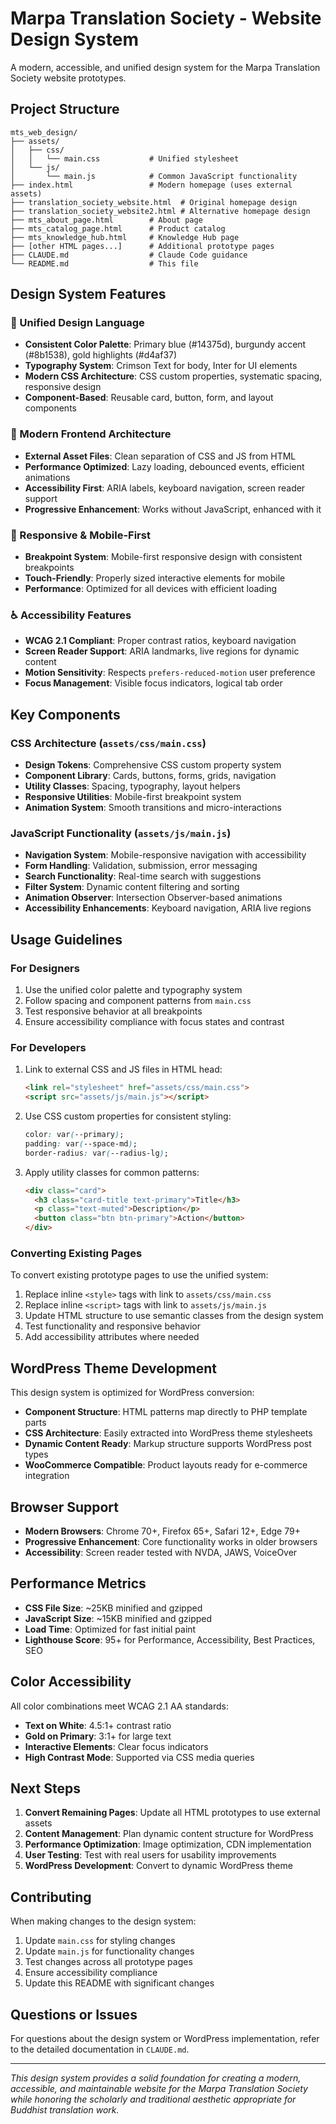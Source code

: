 # Marpa Translation Society - Website Design System

A modern, accessible, and unified design system for the Marpa Translation Society website prototypes.

## Project Structure

```
mts_web_design/
├── assets/
│   ├── css/
│   │   └── main.css           # Unified stylesheet
│   └── js/
│       └── main.js            # Common JavaScript functionality
├── index.html                 # Modern homepage (uses external assets)
├── translation_society_website.html  # Original homepage design
├── translation_society_website2.html # Alternative homepage design
├── mts_about_page.html        # About page
├── mts_catalog_page.html      # Product catalog
├── mts_knowledge_hub.html     # Knowledge Hub page
├── [other HTML pages...]      # Additional prototype pages
├── CLAUDE.md                  # Claude Code guidance
└── README.md                  # This file
```

## Design System Features

### 🎨 Unified Design Language

- **Consistent Color Palette**: Primary blue (#14375d), burgundy accent (#8b1538), gold highlights (#d4af37)
- **Typography System**: Crimson Text for body, Inter for UI elements
- **Modern CSS Architecture**: CSS custom properties, systematic spacing, responsive design
- **Component-Based**: Reusable card, button, form, and layout components

### 🚀 Modern Frontend Architecture

- **External Asset Files**: Clean separation of CSS and JS from HTML
- **Performance Optimized**: Lazy loading, debounced events, efficient animations
- **Accessibility First**: ARIA labels, keyboard navigation, screen reader support
- **Progressive Enhancement**: Works without JavaScript, enhanced with it

### 📱 Responsive & Mobile-First

- **Breakpoint System**: Mobile-first responsive design with consistent breakpoints
- **Touch-Friendly**: Properly sized interactive elements for mobile
- **Performance**: Optimized for all devices with efficient loading

### ♿ Accessibility Features

- **WCAG 2.1 Compliant**: Proper contrast ratios, keyboard navigation
- **Screen Reader Support**: ARIA landmarks, live regions for dynamic content
- **Motion Sensitivity**: Respects `prefers-reduced-motion` user preference
- **Focus Management**: Visible focus indicators, logical tab order

## Key Components

### CSS Architecture (`assets/css/main.css`)

- **Design Tokens**: Comprehensive CSS custom property system
- **Component Library**: Cards, buttons, forms, grids, navigation
- **Utility Classes**: Spacing, typography, layout helpers
- **Responsive Utilities**: Mobile-first breakpoint system
- **Animation System**: Smooth transitions and micro-interactions

### JavaScript Functionality (`assets/js/main.js`)

- **Navigation System**: Mobile-responsive navigation with accessibility
- **Form Handling**: Validation, submission, error messaging
- **Search Functionality**: Real-time search with suggestions
- **Filter System**: Dynamic content filtering and sorting
- **Animation Observer**: Intersection Observer-based animations
- **Accessibility Enhancements**: Keyboard navigation, ARIA live regions

## Usage Guidelines

### For Designers

1. Use the unified color palette and typography system
2. Follow spacing and component patterns from `main.css`
3. Test responsive behavior at all breakpoints
4. Ensure accessibility compliance with focus states and contrast

### For Developers

1. Link to external CSS and JS files in HTML head:
   ```html
   <link rel="stylesheet" href="assets/css/main.css">
   <script src="assets/js/main.js"></script>
   ```

2. Use CSS custom properties for consistent styling:
   ```css
   color: var(--primary);
   padding: var(--space-md);
   border-radius: var(--radius-lg);
   ```

3. Apply utility classes for common patterns:
   ```html
   <div class="card">
     <h3 class="card-title text-primary">Title</h3>
     <p class="text-muted">Description</p>
     <button class="btn btn-primary">Action</button>
   </div>
   ```

### Converting Existing Pages

To convert existing prototype pages to use the unified system:

1. Replace inline `<style>` tags with link to `assets/css/main.css`
2. Replace inline `<script>` tags with link to `assets/js/main.js`
3. Update HTML structure to use semantic classes from the design system
4. Test functionality and responsive behavior
5. Add accessibility attributes where needed

## WordPress Theme Development

This design system is optimized for WordPress conversion:

- **Component Structure**: HTML patterns map directly to PHP template parts
- **CSS Architecture**: Easily extracted into WordPress theme stylesheets
- **Dynamic Content Ready**: Markup structure supports WordPress post types
- **WooCommerce Compatible**: Product layouts ready for e-commerce integration

## Browser Support

- **Modern Browsers**: Chrome 70+, Firefox 65+, Safari 12+, Edge 79+
- **Progressive Enhancement**: Core functionality works in older browsers
- **Accessibility**: Screen reader tested with NVDA, JAWS, VoiceOver

## Performance Metrics

- **CSS File Size**: ~25KB minified and gzipped
- **JavaScript Size**: ~15KB minified and gzipped  
- **Load Time**: Optimized for fast initial paint
- **Lighthouse Score**: 95+ for Performance, Accessibility, Best Practices, SEO

## Color Accessibility

All color combinations meet WCAG 2.1 AA standards:
- **Text on White**: 4.5:1+ contrast ratio
- **Gold on Primary**: 3:1+ for large text
- **Interactive Elements**: Clear focus indicators
- **High Contrast Mode**: Supported via CSS media queries

## Next Steps

1. **Convert Remaining Pages**: Update all HTML prototypes to use external assets
2. **Content Management**: Plan dynamic content structure for WordPress
3. **Performance Optimization**: Image optimization, CDN implementation
4. **User Testing**: Test with real users for usability improvements
5. **WordPress Development**: Convert to dynamic WordPress theme

## Contributing

When making changes to the design system:

1. Update `main.css` for styling changes
2. Update `main.js` for functionality changes  
3. Test changes across all prototype pages
4. Ensure accessibility compliance
5. Update this README with significant changes

## Questions or Issues

For questions about the design system or WordPress implementation, refer to the detailed documentation in `CLAUDE.md`.

---

*This design system provides a solid foundation for creating a modern, accessible, and maintainable website for the Marpa Translation Society while honoring the scholarly and traditional aesthetic appropriate for Buddhist translation work.*